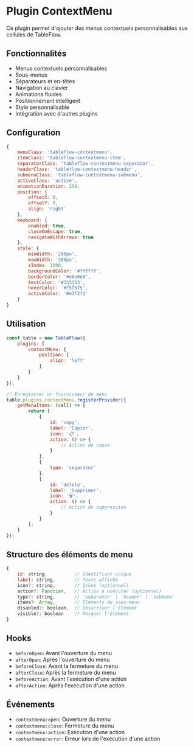 # Plugin ContextMenu

Ce plugin permet d'ajouter des menus contextuels personnalisables aux cellules de TableFlow.

## Fonctionnalités

- Menus contextuels personnalisables
- Sous-menus
- Séparateurs et en-têtes
- Navigation au clavier
- Animations fluides
- Positionnement intelligent
- Style personnalisable
- Intégration avec d'autres plugins

## Configuration

```javascript
{
    menuClass: 'tableflow-contextmenu',
    itemClass: 'tableflow-contextmenu-item',
    separatorClass: 'tableflow-contextmenu-separator',
    headerClass: 'tableflow-contextmenu-header',
    submenuClass: 'tableflow-contextmenu-submenu',
    activeClass: 'active',
    animationDuration: 200,
    position: {
        offsetX: 0,
        offsetY: 0,
        align: 'right'
    },
    keyboard: {
        enabled: true,
        closeOnEscape: true,
        navigateWithArrows: true
    },
    style: {
        minWidth: '200px',
        maxWidth: '300px',
        zIndex: 1000,
        backgroundColor: '#ffffff',
        borderColor: '#e0e0e0',
        textColor: '#333333',
        hoverColor: '#f5f5f5',
        activeColor: '#e3f2fd'
    }
}
```

## Utilisation

```javascript
const table = new TableFlow({
    plugins: {
        contextMenu: {
            position: {
                align: 'left'
            }
        }
    }
});

// Enregistrer un fournisseur de menu
table.plugins.contextMenu.registerProvider({
    getMenuItems: (cell) => {
        return [
            {
                id: 'copy',
                label: 'Copier',
                icon: '📋',
                action: () => {
                    // Action de copie
                }
            },
            {
                type: 'separator'
            },
            {
                id: 'delete',
                label: 'Supprimer',
                icon: '🗑️',
                action: () => {
                    // Action de suppression
                }
            }
        ];
    }
});
```

## Structure des éléments de menu

```javascript
{
    id: string,          // Identifiant unique
    label: string,       // Texte affiché
    icon?: string,       // Icône (optionnel)
    action?: Function,   // Action à exécuter (optionnel)
    type?: string,       // 'separator' | 'header' | 'submenu'
    items?: Array,       // Éléments du sous-menu
    disabled?: boolean,  // Désactiver l'élément
    visible?: boolean    // Masquer l'élément
}
```

## Hooks

- `beforeOpen`: Avant l'ouverture du menu
- `afterOpen`: Après l'ouverture du menu
- `beforeClose`: Avant la fermeture du menu
- `afterClose`: Après la fermeture du menu
- `beforeAction`: Avant l'exécution d'une action
- `afterAction`: Après l'exécution d'une action

## Événements

- `contextmenu:open`: Ouverture du menu
- `contextmenu:close`: Fermeture du menu
- `contextmenu:action`: Exécution d'une action
- `contextmenu:error`: Erreur lors de l'exécution d'une action 